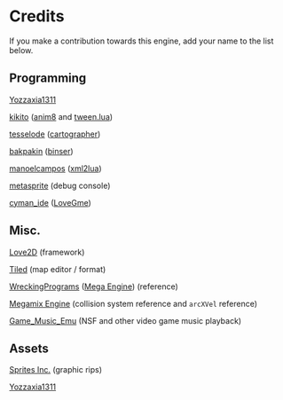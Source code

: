 # Credits
If you make a contribution towards this engine, add your name to the list below.

## Programming
[Yozzaxia1311](https://github.com/Yozzaxia1311)

[kikito](https://github.com/kikito) ([anim8](https://github.com/kikito/anim8) and [tween.lua](https://github.com/kikito/tween.lua))

[tesselode](https://github.com/tesselode) ([cartographer](https://github.com/tesselode/cartographer))

[bakpakin](https://github.com/bakpakin) ([binser](https://github.com/bakpakin/binser))

[manoelcampos](https://github.com/manoelcampos) ([xml2lua](https://github.com/manoelcampos/xml2lua))

[metasprite](https://github.com/metasprite) (debug console)

[cyman_ide](https://github.com/cyman-ide) ([LoveGme](https://github.com/cyman-ide/LoveGme))

## Misc.
[Love2D](http://love2d.org) (framework)

[Tiled](https://www.mapeditor.org/) (map editor / format)

[WreckingPrograms](https://twitter.com/WreckingProg) ([Mega Engine](http://sprites-inc.co.uk/showthread.php?tid=1648)) (reference)

[Megamix Engine](https://github.com/MegamixEngine/MegamixEngine) (collision system reference and `arcXVel` reference)

[Game_Music_Emu](https://bitbucket.org/mpyne/game-music-emu) (NSF and other video game music playback)

## Assets
[Sprites Inc.](http://sprites-inc.co.uk/) (graphic rips)

[Yozzaxia1311](https://github.com/Yozzaxia1311)
